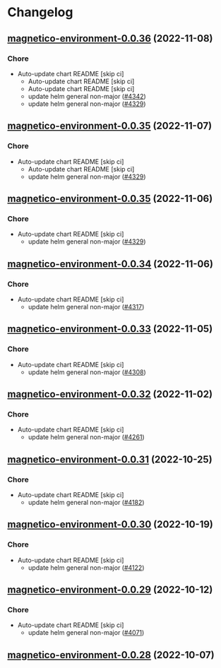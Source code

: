 # Changelog



## [magnetico-environment-0.0.36](https://github.com/truecharts/charts/compare/magnetico-environment-0.0.34...magnetico-environment-0.0.36) (2022-11-08)

### Chore

- Auto-update chart README [skip ci]
  - Auto-update chart README [skip ci]
  - Auto-update chart README [skip ci]
  - update helm general non-major ([#4342](https://github.com/truecharts/charts/issues/4342))
  - update helm general non-major ([#4329](https://github.com/truecharts/charts/issues/4329))




## [magnetico-environment-0.0.35](https://github.com/truecharts/charts/compare/magnetico-environment-0.0.34...magnetico-environment-0.0.35) (2022-11-07)

### Chore

- Auto-update chart README [skip ci]
  - Auto-update chart README [skip ci]
  - update helm general non-major ([#4329](https://github.com/truecharts/charts/issues/4329))




## [magnetico-environment-0.0.35](https://github.com/truecharts/charts/compare/magnetico-environment-0.0.34...magnetico-environment-0.0.35) (2022-11-06)

### Chore

- Auto-update chart README [skip ci]
  - update helm general non-major ([#4329](https://github.com/truecharts/charts/issues/4329))




## [magnetico-environment-0.0.34](https://github.com/truecharts/charts/compare/magnetico-environment-0.0.33...magnetico-environment-0.0.34) (2022-11-06)

### Chore

- Auto-update chart README [skip ci]
  - update helm general non-major ([#4317](https://github.com/truecharts/charts/issues/4317))




## [magnetico-environment-0.0.33](https://github.com/truecharts/charts/compare/magnetico-environment-0.0.32...magnetico-environment-0.0.33) (2022-11-05)

### Chore

- Auto-update chart README [skip ci]
  - update helm general non-major ([#4308](https://github.com/truecharts/charts/issues/4308))




## [magnetico-environment-0.0.32](https://github.com/truecharts/charts/compare/magnetico-environment-0.0.31...magnetico-environment-0.0.32) (2022-11-02)

### Chore

- Auto-update chart README [skip ci]
  - update helm general non-major ([#4261](https://github.com/truecharts/charts/issues/4261))




## [magnetico-environment-0.0.31](https://github.com/truecharts/charts/compare/magnetico-environment-0.0.30...magnetico-environment-0.0.31) (2022-10-25)

### Chore

- Auto-update chart README [skip ci]
  - update helm general non-major ([#4182](https://github.com/truecharts/charts/issues/4182))




## [magnetico-environment-0.0.30](https://github.com/truecharts/charts/compare/magnetico-environment-0.0.29...magnetico-environment-0.0.30) (2022-10-19)

### Chore

- Auto-update chart README [skip ci]
  - update helm general non-major ([#4122](https://github.com/truecharts/charts/issues/4122))




## [magnetico-environment-0.0.29](https://github.com/truecharts/charts/compare/magnetico-environment-0.0.28...magnetico-environment-0.0.29) (2022-10-12)

### Chore

- Auto-update chart README [skip ci]
  - update helm general non-major ([#4071](https://github.com/truecharts/charts/issues/4071))




## [magnetico-environment-0.0.28](https://github.com/truecharts/charts/compare/magnetico-environment-0.0.27...magnetico-environment-0.0.28) (2022-10-07)
